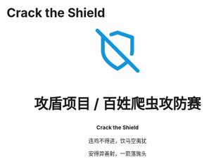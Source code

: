 # Crack the Shield

<p style="text-align: center">
<svg t="1628501238878" class="icon" viewBox="0 0 1024 1024" version="1.1" xmlns="http://www.w3.org/2000/svg" p-id="788" data-spm-anchor-id="a313x.7781069.0.i2" width="100" height="100"><path d="M68.821333 8.96l4.010667 3.541333 938.666667 938.666667a42.666667 42.666667 0 0 1-56.32 63.872l-4.010667-3.541333-199.808-199.808C690.688 870.656 610.901333 927.232 512 981.333333c-256-140.074667-384-296.533333-384-469.333333V201.386667a42.666667 42.666667 0 0 1 1.578667-11.434667L12.501333 72.832A42.666667 42.666667 0 0 1 68.821333 8.96zM213.333333 273.706667V512l0.298667 12.672c3.114667 63.146667 29.525333 122.922667 76.373333 180.224C341.333333 767.573333 415.701333 826.581333 512 883.242667c72.192-42.453333 132.010667-86.186667 179.029333-131.84L213.333333 273.706667zM512 42.666667l354.816 118.272a42.666667 42.666667 0 0 1 29.184 40.490666V512a343.04 343.04 0 0 1-12.074667 90.325333c-12.544 46.293333-96.725333 32.426667-81.706666-24.96 4.522667-17.28 7.253333-34.858667 8.106666-52.693333L810.666667 512V232.192l-298.666667-99.584-133.12 44.373333a42.666667 42.666667 0 0 1-51.968-22.016l-2.048-4.992a42.24 42.24 0 0 1 21.632-51.797333l4.992-2.005333L512 42.666667z" fill="#1296db" p-id="789" data-spm-anchor-id="a313x.7781069.0.i0" class="selected"></path></svg>
<h2 style="text-align: center; font-weight: bold; font-size: 32px">攻盾项目 / 百姓爬虫攻防赛</h2>
<p style="text-align: center; font-weight: bold; font-size: 12px">Crack the Shield</p>
</p>

<p style="text-align: center; font-size: 12px;">连鸡不得进，饮马空夷犹</p>
<p style="text-align: center; font-size: 12px;">安得羿善射，一箭落旄头</p>

